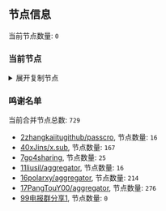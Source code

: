 
## 节点信息
当前节点数量: `0`
### 当前节点
<details>
  <summary>展开复制节点</summary>

    

</details>

### 鸣谢名单
当前合并节点总数: `729`
- [2zhangkaiitugithub/passcro](https://github.com/zhangkaiitugithub/passcro), 节点数量: `16`
- [40xJins/x.sub](https://github.com/0xJins/x.sub), 节点数量: `167`
- [7go4sharing](https://github.com/go4sharing), 节点数量: `25`
- [11liusil/aggregator](https://github.com/liusil/aggregator), 节点数量: `16`
- [16polarxy/aggregator](https://github.com/polarxy/aggregator), 节点数量: `214`
- [17PangTouY00/aggregator](https://github.com/PangTouY00/aggregator), 节点数量: `276`
- [99电报群分享1](https://github.com/cdddbc/getAirport), 节点数量: `0`


